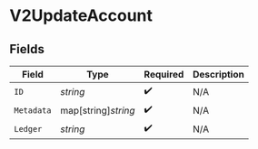 # V2UpdateAccount


## Fields

| Field               | Type                | Required            | Description         |
| ------------------- | ------------------- | ------------------- | ------------------- |
| `ID`                | *string*            | :heavy_check_mark:  | N/A                 |
| `Metadata`          | map[string]*string* | :heavy_check_mark:  | N/A                 |
| `Ledger`            | *string*            | :heavy_check_mark:  | N/A                 |